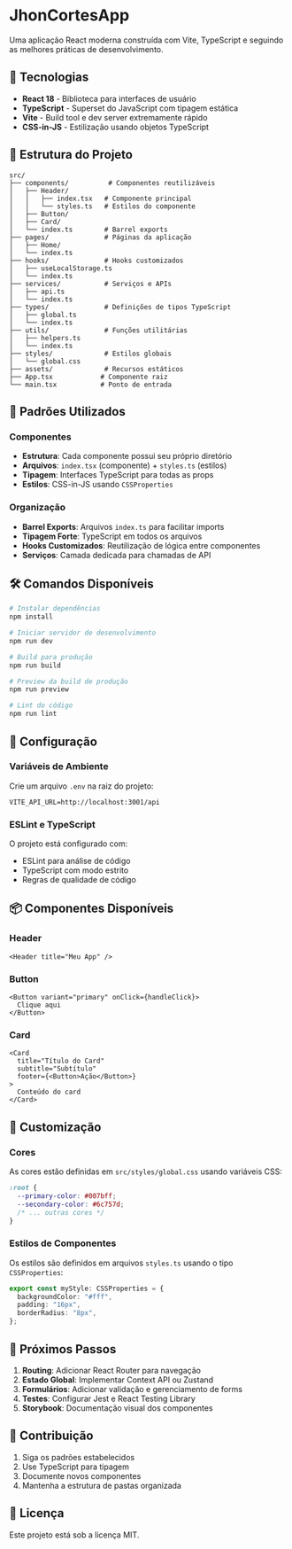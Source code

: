 # JhonCortesApp

Uma aplicação React moderna construída com Vite, TypeScript e seguindo as melhores práticas de desenvolvimento.

## 🚀 Tecnologias

- **React 18** - Biblioteca para interfaces de usuário
- **TypeScript** - Superset do JavaScript com tipagem estática
- **Vite** - Build tool e dev server extremamente rápido
- **CSS-in-JS** - Estilização usando objetos TypeScript

## 📁 Estrutura do Projeto

```text
src/
├── components/          # Componentes reutilizáveis
│   ├── Header/
│   │   ├── index.tsx   # Componente principal
│   │   └── styles.ts   # Estilos do componente
│   ├── Button/
│   ├── Card/
│   └── index.ts        # Barrel exports
├── pages/              # Páginas da aplicação
│   ├── Home/
│   └── index.ts
├── hooks/              # Hooks customizados
│   ├── useLocalStorage.ts
│   └── index.ts
├── services/           # Serviços e APIs
│   ├── api.ts
│   └── index.ts
├── types/              # Definições de tipos TypeScript
│   ├── global.ts
│   └── index.ts
├── utils/              # Funções utilitárias
│   ├── helpers.ts
│   └── index.ts
├── styles/             # Estilos globais
│   └── global.css
├── assets/             # Recursos estáticos
├── App.tsx            # Componente raiz
└── main.tsx           # Ponto de entrada
```

## 🎯 Padrões Utilizados

### Componentes

- **Estrutura**: Cada componente possui seu próprio diretório
- **Arquivos**: `index.tsx` (componente) + `styles.ts` (estilos)
- **Tipagem**: Interfaces TypeScript para todas as props
- **Estilos**: CSS-in-JS usando `CSSProperties`

### Organização

- **Barrel Exports**: Arquivos `index.ts` para facilitar imports
- **Tipagem Forte**: TypeScript em todos os arquivos
- **Hooks Customizados**: Reutilização de lógica entre componentes
- **Serviços**: Camada dedicada para chamadas de API

## 🛠️ Comandos Disponíveis

```bash
# Instalar dependências
npm install

# Iniciar servidor de desenvolvimento
npm run dev

# Build para produção
npm run build

# Preview da build de produção
npm run preview

# Lint do código
npm run lint
```

## 🔧 Configuração

### Variáveis de Ambiente

Crie um arquivo `.env` na raiz do projeto:

```env
VITE_API_URL=http://localhost:3001/api
```

### ESLint e TypeScript

O projeto está configurado com:

- ESLint para análise de código
- TypeScript com modo estrito
- Regras de qualidade de código

## 📦 Componentes Disponíveis

### Header

```tsx
<Header title="Meu App" />
```

### Button

```tsx
<Button variant="primary" onClick={handleClick}>
  Clique aqui
</Button>
```

### Card

```tsx
<Card
  title="Título do Card"
  subtitle="Subtítulo"
  footer={<Button>Ação</Button>}
>
  Conteúdo do card
</Card>
```

## 🎨 Customização

### Cores

As cores estão definidas em `src/styles/global.css` usando variáveis CSS:

```css
:root {
  --primary-color: #007bff;
  --secondary-color: #6c757d;
  /* ... outras cores */
}
```

### Estilos de Componentes

Os estilos são definidos em arquivos `styles.ts` usando o tipo `CSSProperties`:

```typescript
export const myStyle: CSSProperties = {
  backgroundColor: "#fff",
  padding: "16px",
  borderRadius: "8px",
};
```

## 🚀 Próximos Passos

1. **Routing**: Adicionar React Router para navegação
2. **Estado Global**: Implementar Context API ou Zustand
3. **Formulários**: Adicionar validação e gerenciamento de forms
4. **Testes**: Configurar Jest e React Testing Library
5. **Storybook**: Documentação visual dos componentes

## 📝 Contribuição

1. Siga os padrões estabelecidos
2. Use TypeScript para tipagem
3. Documente novos componentes
4. Mantenha a estrutura de pastas organizada

## 📄 Licença

Este projeto está sob a licença MIT.
